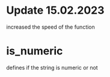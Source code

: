 

# Update 15.02.2023
increased the speed of the function


# is_numeric
defines if the string is numeric or not
